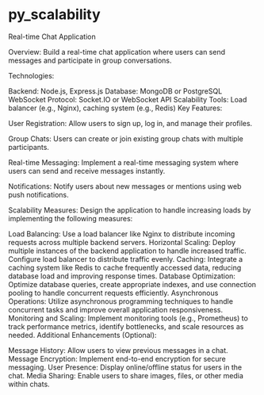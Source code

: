 # py_scalability


Real-time Chat Application

Overview:
Build a real-time chat application where users can send messages and participate in group conversations.

Technologies:

Backend: Node.js, Express.js
Database: MongoDB or PostgreSQL
WebSocket Protocol: Socket.IO or WebSocket API
Scalability Tools: Load balancer (e.g., Nginx), caching system (e.g., Redis)
Key Features:

User Registration: Allow users to sign up, log in, and manage their profiles.

Group Chats: Users can create or join existing group chats with multiple participants.

Real-time Messaging: Implement a real-time messaging system where users can send and receive messages instantly.

Notifications: Notify users about new messages or mentions using web push notifications.

Scalability Measures: Design the application to handle increasing loads by implementing the following measures:

Load Balancing: Use a load balancer like Nginx to distribute incoming requests across multiple backend servers.
Horizontal Scaling: Deploy multiple instances of the backend application to handle increased traffic. Configure load balancer to distribute traffic evenly.
Caching: Integrate a caching system like Redis to cache frequently accessed data, reducing database load and improving response times.
Database Optimization: Optimize database queries, create appropriate indexes, and use connection pooling to handle concurrent requests efficiently.
Asynchronous Operations: Utilize asynchronous programming techniques to handle concurrent tasks and improve overall application responsiveness.
Monitoring and Scaling: Implement monitoring tools (e.g., Prometheus) to track performance metrics, identify bottlenecks, and scale resources as needed.
Additional Enhancements (Optional):

Message History: Allow users to view previous messages in a chat.
Message Encryption: Implement end-to-end encryption for secure messaging.
User Presence: Display online/offline status for users in the chat.
Media Sharing: Enable users to share images, files, or other media within chats.
